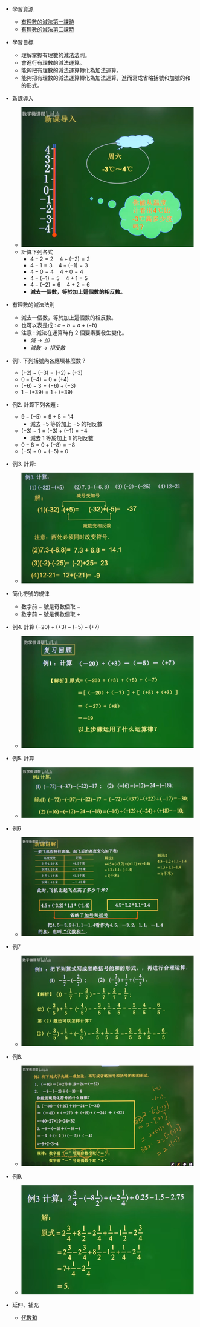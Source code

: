 - 學習資源
  - [有理數的減法第一課時](https://www.bilibili.com/video/BV114411Q7Y4?p=9&vd_source=dd97ccca0358cc54d2813737943d2b54 "有理數的減法第一課時")
  - [有理數的減法第二課時](https://www.bilibili.com/video/BV114411Q7Y4?p=10&spm_id_from=pageDriver&vd_source=dd97ccca0358cc54d2813737943d2b54 "有理數的減法第二課時")

- 學習目標
  - 理解掌握有理數的減法法則。
  - 會進行有理數的減法運算。
  - 能夠把有理數的減法運算轉化為加法運算。
  - 能夠把有理數的減法運算轉化為加法運算，進而寫成省略括號和加號的和的形式。

- 新課導入
  - ![有理數的減法圖1](https://github.com/aquariusCCA/mathematics/blob/main/%E5%88%9D%E4%B8%80%E6%95%B8%E5%AD%B8/images/%E6%9C%89%E7%90%86%E6%95%B8%E7%9A%84%E6%B8%9B%E6%B3%95%E5%9C%961.png?raw=true "有理數的減法圖1")
  - 計算下列各式
    - $4-2=2 \quad 4+(-2)=2$
    - $4-1=3 \quad 4+(-1)=3$
    - $4-0=4 \quad 4+0=4$
    - $4-(-1)=5 \quad 4+1=5$
    - $4-(-2)=6 \quad 4+2=6$
    - **減去一個數，等於加上這個數的相反數。**

- 有理數的減法法則
  - 減去一個數，等於加上這個數的相反數。
  - 也可以表是成 : $a-b = a+(-b)$
  - 注意 : 減法在運算時有 2 個要素要發生變化。
    - $減 \to 加$
    - $減數 \to 相反數$

- 例1. 下列括號內各應填甚麼數 ?
  - $(+2)-(-3)=(+2)+(+3)$
  - $0-(-4)=0+(+4)$
  - $(-6)-3=(-6)+(-3)$
  - $1-(+39)=1+(-39)$

- 例2. 計算下列各題 :
  - $9-(-5)=9+5=14$
    - 減去 $-5$ 等於加上 $-5$ 的相反數 
  - $(-3)-1=(-3)+(-1)=-4$
    - 減去 1 等於加上 1 的相反數
  - $0-8=0+(-8)=-8$
  - $(-5)-0=(-5)+0$

- 例3. 計算:
  - ![有理數的減法圖2](https://github.com/aquariusCCA/mathematics/blob/main/%E5%88%9D%E4%B8%80%E6%95%B8%E5%AD%B8/images/%E6%9C%89%E7%90%86%E6%95%B8%E7%9A%84%E6%B8%9B%E6%B3%95%E5%9C%962.png?raw=true "有理數的減法圖2")

- 簡化符號的規律
  - 數字前 $-$ 號是奇數個取 $-$
  - 數字前 $-$ 號是偶數個取 $+$ 

- 例4. 計算 $(-20) + (+3) - (-5) - (+7)$
  - ![有理數的減法圖3](https://github.com/aquariusCCA/mathematics/blob/main/%E5%88%9D%E4%B8%80%E6%95%B8%E5%AD%B8/images/%E6%9C%89%E7%90%86%E6%95%B8%E7%9A%84%E6%B8%9B%E6%B3%95%E5%9C%963.png?raw=true "有理數的減法圖3")

- 例5. 計算
  - ![有理數的減法圖4](https://github.com/aquariusCCA/mathematics/blob/main/%E5%88%9D%E4%B8%80%E6%95%B8%E5%AD%B8/images/%E6%9C%89%E7%90%86%E6%95%B8%E7%9A%84%E6%B8%9B%E6%B3%95%E5%9C%964.png?raw=true "有理數的減法圖4")

- 例6
  - ![有理數的減法圖5](https://github.com/aquariusCCA/mathematics/blob/main/%E5%88%9D%E4%B8%80%E6%95%B8%E5%AD%B8/images/%E6%9C%89%E7%90%86%E6%95%B8%E7%9A%84%E6%B8%9B%E6%B3%95%E5%9C%965.png?raw=true "有理數的減法圖5")

- 例7
  - ![有理數的減法圖6](https://github.com/aquariusCCA/mathematics/blob/main/%E5%88%9D%E4%B8%80%E6%95%B8%E5%AD%B8/images/%E6%9C%89%E7%90%86%E6%95%B8%E7%9A%84%E6%B8%9B%E6%B3%95%E5%9C%966.png?raw=true "有理數的減法圖6")

- 例8. 
  - ![有理數的減法圖7](https://github.com/aquariusCCA/mathematics/blob/main/%E5%88%9D%E4%B8%80%E6%95%B8%E5%AD%B8/images/%E6%9C%89%E7%90%86%E6%95%B8%E7%9A%84%E6%B8%9B%E6%B3%95%E5%9C%967.png?raw=true "有理數的減法圖7")

- 例9. 
  - ![有理數的減法圖8](https://github.com/aquariusCCA/mathematics/blob/main/%E5%88%9D%E4%B8%80%E6%95%B8%E5%AD%B8/images/%E6%9C%89%E7%90%86%E6%95%B8%E7%9A%84%E6%B8%9B%E6%B3%95%E5%9C%968.png?raw=true "有理數的減法圖8")

- 延伸、補充
  - [代數和](https://baike.baidu.hk/item/%E4%BB%A3%E6%95%B8%E5%92%8C/7441828 "代數和")
